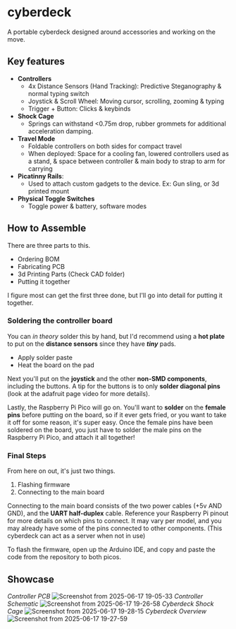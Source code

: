 # cyberdeck

A portable cyberdeck designed around accessories and working on the move.

## Key features
* **Controllers**
  * 4x Distance Sensors (Hand Tracking): Predictive Steganography & normal typing switch
  * Joystick & Scroll Wheel: Moving cursor, scrolling, zooming & typing
  * Trigger + Button: Clicks & keybinds
* **Shock Cage**
  * Springs can withstand <0.75m drop, rubber grommets for additional acceleration damping.
* **Travel Mode**
  * Foldable controllers on both sides for compact travel
  * When deployed: Space for a cooling fan, lowered controllers used as a stand, & space between controller & main body to strap to arm for carrying
* **Picatinny Rails**:
  * Used to attach custom gadgets to the device. Ex: Gun sling, or 3d printed mount
* **Physical Toggle Switches**
  * Toggle power & battery, software modes

## How to Assemble

There are three parts to this.
* Ordering BOM
* Fabricating PCB
* 3d Printing Parts (Check CAD folder)
* Putting it together

I figure most can get the first three done, but I'll go into detail for putting it together.

### Soldering the controller board

You can *in theory* solder this by hand, but I'd recommend using a **hot plate** to put on the **distance sensors** since they have ***tiny*** pads.
* Apply solder paste
* Heat the board on the pad

Next you'll put on the **joystick** and the other **non-SMD components**, including the buttons. A tip for the buttons is to only **solder diagonal pins** (look at the adafruit page video for more details).

Lastly, the Raspberry Pi Pico will go on. You'll want to **solder** on the **female pins** before putting on the board, so if it ever gets fried, or you want to take it off for some reason, it's super easy. Once the female pins have been soldered on the board, you just have to solder the male pins on the Raspberry Pi Pico, and attach it all together!

### Final Steps

From here on out, it's just two things.

1. Flashing firmware
2. Connecting to the main board

Connecting to the main board consists of the two power cables (+5v AND GND), and the **UART half-duplex** cable. Reference your Raspberry Pi pinout for more details on which pins to connect. It may vary per model, and you may already have some of the pins connected to other components. (This cyberdeck can act as a server when not in use)

To flash the firmware, open up the Arduino IDE, and copy and paste the code from the repository to both picos.

## Showcase

*Controller PCB*
![Screenshot from 2025-06-17 19-05-33](https://github.com/user-attachments/assets/8740184a-b96f-4e45-bff1-255faea711cf)
*Controller Schematic*
![Screenshot from 2025-06-17 19-26-58](https://github.com/user-attachments/assets/3c258b73-d096-48af-bd67-9d11ff454e85)
*Cyberdeck Shock Cage* 
![Screenshot from 2025-06-17 19-28-15](https://github.com/user-attachments/assets/7286ffef-c5e1-44ff-914b-aecd7f85963c)
*Cyberdeck Overview*
![Screenshot from 2025-06-17 19-27-59](https://github.com/user-attachments/assets/55fd7a1e-4ec0-47d6-acad-c81c3e222f0d)

